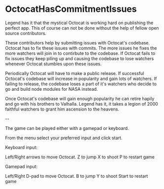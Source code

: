 # OctocatHasCommitmentIssues

Legend has it that the mystical Octocat is working hard on publishing the perfect app.
This of course can not be done without the help of fellow open source contributors.

These contributors help by submitting issues with Octocat's codebase. Octocat has to fix these issues with commits.
The more issues he fixes the more watchers will join in to contirbute to the codebase.
If Octocat fails to fix issues they keep piling up and causing the codebase to lose watchers whenever Octocat stumbles upon these issues.

Periodically Octocat will have to make a public release. If successful Octocat's codebase will increase in popularity and gain lots of watchers.
If failing to release, the codebase loses a part of it's watchers who decide to go and build node modules for NASA instead.

Once Octocat's codebase will gain enough popularity he can retire hapily and go with his brothers to Valhalla. Legend has it, it takes a legion of 2000 faithful watchers to grant him ascension to the heavens.

--

The game can be played either with a gamepad or keyboard.

From the menu select your preferred input and click start.

Keyboard input:

Left/Right arrows to move Octocat.
Z to jump
X to shoot
P to restart game

Gamepad input:

Left/Right D-pad to move Octocat.
B to jump
Y to shoot
Start to restart game